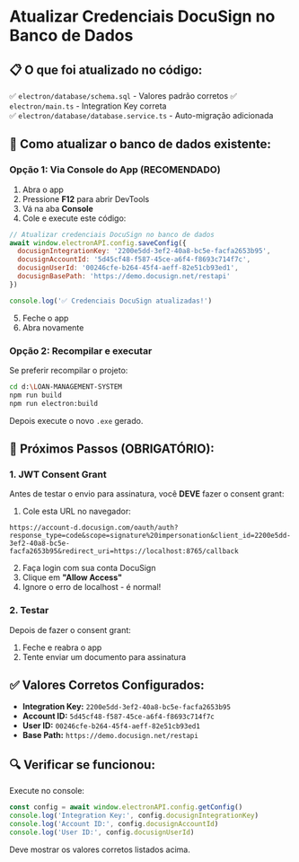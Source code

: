 # Atualizar Credenciais DocuSign no Banco de Dados

## 📋 O que foi atualizado no código:

✅ `electron/database/schema.sql` - Valores padrão corretos
✅ `electron/main.ts` - Integration Key correta  
✅ `electron/database/database.service.ts` - Auto-migração adicionada

## 🔧 Como atualizar o banco de dados existente:

### **Opção 1: Via Console do App (RECOMENDADO)**

1. Abra o app
2. Pressione **F12** para abrir DevTools
3. Vá na aba **Console**
4. Cole e execute este código:

```javascript
// Atualizar credenciais DocuSign no banco de dados
await window.electronAPI.config.saveConfig({
  docusignIntegrationKey: '2200e5dd-3ef2-40a8-bc5e-facfa2653b95',
  docusignAccountId: '5d45cf48-f587-45ce-a6f4-f8693c714f7c',
  docusignUserId: '00246cfe-b264-45f4-aeff-82e51cb93ed1',
  docusignBasePath: 'https://demo.docusign.net/restapi'
})

console.log('✅ Credenciais DocuSign atualizadas!')
```

5. Feche o app
6. Abra novamente

### **Opção 2: Recompilar e executar**

Se preferir recompilar o projeto:

```bash
cd d:\LOAN-MANAGEMENT-SYSTEM
npm run build
npm run electron:build
```

Depois execute o novo `.exe` gerado.

## 🔐 Próximos Passos (OBRIGATÓRIO):

### **1. JWT Consent Grant**

Antes de testar o envio para assinatura, você **DEVE** fazer o consent grant:

1. Cole esta URL no navegador:
```
https://account-d.docusign.com/oauth/auth?response_type=code&scope=signature%20impersonation&client_id=2200e5dd-3ef2-40a8-bc5e-facfa2653b95&redirect_uri=https://localhost:8765/callback
```

2. Faça login com sua conta DocuSign
3. Clique em **"Allow Access"**
4. Ignore o erro de localhost - é normal!

### **2. Testar**

Depois de fazer o consent grant:
1. Feche e reabra o app
2. Tente enviar um documento para assinatura

## ✅ Valores Corretos Configurados:

- **Integration Key:** `2200e5dd-3ef2-40a8-bc5e-facfa2653b95`
- **Account ID:** `5d45cf48-f587-45ce-a6f4-f8693c714f7c`
- **User ID:** `00246cfe-b264-45f4-aeff-82e51cb93ed1`
- **Base Path:** `https://demo.docusign.net/restapi`

## 🔍 Verificar se funcionou:

Execute no console:
```javascript
const config = await window.electronAPI.config.getConfig()
console.log('Integration Key:', config.docusignIntegrationKey)
console.log('Account ID:', config.docusignAccountId)
console.log('User ID:', config.docusignUserId)
```

Deve mostrar os valores corretos listados acima.


